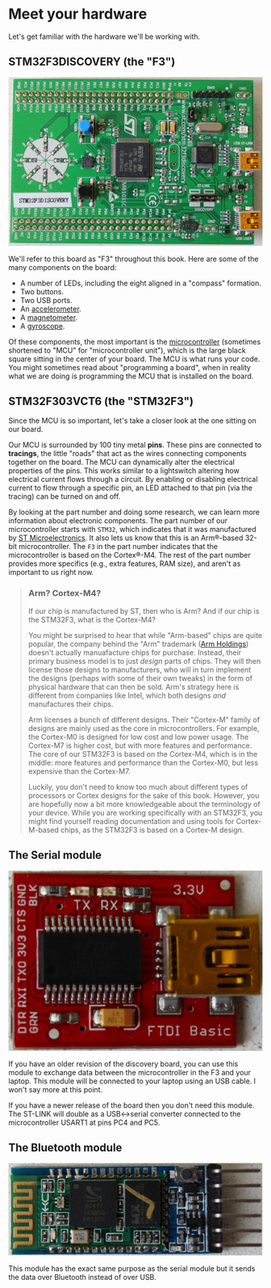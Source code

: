 # Meet your hardware

Let's get familiar with the hardware we'll be working with.

## STM32F3DISCOVERY (the "F3")

<p align="center">
<img title="F3" src="../assets/f3.jpg">
</p>

We'll refer to this board as "F3" throughout this book. Here are some of the
many components on the board:

- A number of LEDs, including the eight aligned in a "compass" formation.
- Two buttons.
- Two USB ports.
- An [accelerometer].
- A [magnetometer].
- A [gyroscope].

[accelerometer]: https://en.wikipedia.org/wiki/Accelerometer
[magnetometer]: https://en.wikipedia.org/wiki/Magnetometer
[gyroscope]: https://en.wikipedia.org/wiki/Gyroscope

Of these components, the most important is the [microcontroller] (sometimes
shortened to "MCU" for "microcontroller unit"), which is the large black square
sitting in the center of your board. The MCU is what runs your code. You might
sometimes read about "programming a board", when in reality what we are doing
is programming the MCU that is installed on the board.

[microcontroller]: https://en.wikipedia.org/wiki/Microcontroller

## STM32F303VCT6 (the "STM32F3")

Since the MCU is so important, let's take a closer look at the one sitting on our board.

Our MCU is surrounded by 100 tiny metal **pins**. These pins are connected to
**tracings**, the little "roads" that act as the wires connecting components
together on the board. The MCU can dynamically alter the electrical properties
of the pins. This works similar to a lightswitch altering how electrical
current flows through a circuit. By enabling or disabling electrical current to
flow through a specific pin, an LED attached to that pin (via the tracing) can
be turned on and off.

By looking at the part number and doing some research, we can learn more
information about electronic components. The part number of our microcontroller
starts with `STM32`, which indicates that it was manufactured by [ST
Microelectronics]. It also lets us know that this is an Arm®-based 32-bit
microcontroller. The `F3` in the part number indicates that the microcontroller
is based on the Cortex®-M4. The rest of the part number provides more specifics
(e.g., extra features, RAM size), and aren't as important to us right now.

[ST Microelectronics]: https://st.com/

> ### Arm? Cortex-M4?
>
> If our chip is manufactured by ST, then who is Arm? And if our chip is the
> STM32F3, what is the Cortex-M4?
>
> You might be surprised to hear that while "Arm-based" chips are quite
> popular, the company behind the "Arm" trademark ([Arm Holdings][]) doesn't
> actually manuafacture chips for purchase. Instead, their primary business
> model is to just *design* parts of chips. They will then license those designs to
> manufacturers, who will in turn implement the designs (perhaps with some of
> their own tweaks) in the form of physical hardware that can then be sold.
> Arm's strategy here is different from companies like Intel, which both
> designs *and* manufactures their chips.
>
> Arm licenses a bunch of different designs. Their "Cortex-M" family of designs
> are mainly used as the core in microcontrollers. For example, the Cortex-M0
> is designed for low cost and low power usage. The Cortex-M7 is higher cost,
> but with more features and performance.  The core of our STM32F3 is based on
> the Cortex-M4, which is in the middle: more features and performance than the
> Cortex-M0, but less expensive than the Cortex-M7.
>
> Luckily, you don't need to know too much about different types of processors
> or Cortex designs for the sake of this book. However, you are hopefully now a
> bit more knowledgeable about the terminology of your device. While you are
> working specifically with an STM32F3, you might find yourself reading
> documentation and using tools for Cortex-M-based chips, as the STM32F3 is
> based on a Cortex-M design.

[Arm Holdings]: https://www.arm.com/

## The Serial module

<p align="center">
<img title="Serial module" src="../assets/serial.jpg">
</p>

If you have an older revision of the discovery board, you can use this module to
exchange data between the microcontroller in the F3 and your laptop. This module
will be connected to your laptop using an USB cable. I won't say more at this
point.

If you have a newer release of the board then you don't need this module. The
ST-LINK will double as a USB<->serial converter connected to the microcontroller USART1 at pins PC4 and PC5.

## The Bluetooth module

<p align="center">
<img title="The HC-05 Bluetooth module" src="../assets/bluetooth.jpg">
</p>

This module has the exact same purpose as the serial module but it sends the data over Bluetooth
instead of over USB.
